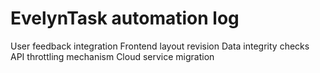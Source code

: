 # EvelynTask automation log
User feedback integration
Frontend layout revision
Data integrity checks
API throttling mechanism
Cloud service migration
